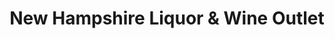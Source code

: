 ---
title: "New Hampshire Liquor & Wine Outlet"
url: /whitefield/new-hampshire-liquor-and-wine-outlet/
shop: alcohol
---